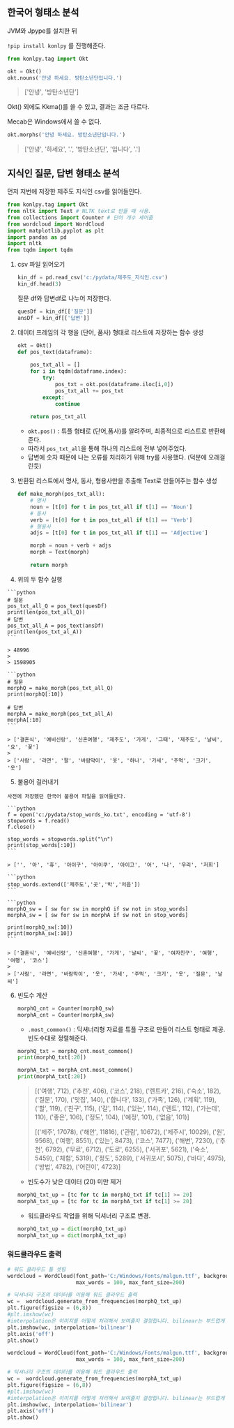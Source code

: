 ## 한국어 형태소 분석

JVM와 Jpype를 설치한 뒤

`!pip install konlpy` 를 진행해준다.

```python
from konlpy.tag import Okt

okt = Okt()
okt.nouns('안녕 하세요. 방탄소년단입니다.')
```

> ['안녕', '방탄소년단']

Okt() 외에도 Kkma()를 쓸 수 있고, 결과는 조금 다르다.

Mecab은 Windows에서 쓸 수 없다.

```python
okt.morphs('안녕 하세요. 방탄소년단입니다.')
```

> ['안녕', '하세요', '.', '방탄소년단', '입니다', '.']

## 지식인 질문, 답변 형태소 분석

먼저 저번에 저장한 제주도 지식인 csv를 읽어들인다.

```python
from konlpy.tag import Okt
from nltk import Text # NLTK text로 만들 때 사용.
from collections import Counter # 단어 개수 세어줌
from wordcloud import WordCloud
import matplotlib.pyplot as plt
import pandas as pd
import nltk
from tqdm import tqdm
```

1. csv 파일 읽어오기

   ```python
   kin_df = pd.read_csv('c:/pydata/제주도_지식인.csv')
   kin_df.head(3)
   ```

   질문 df와 답변df로 나누어 저장한다.

   ```python
   quesDf = kin_df[['질문']]
   ansDf = kin_df[['답변']]
   ```

2. 데이터 프레임의 각 행을 (단어, 품사) 형태로 리스트에 저장하는 함수 생성

   ```python
   okt = Okt()
   def pos_text(dataframe):
       
       pos_txt_all = []
       for i in tqdm(dataframe.index):
           try:
               pos_txt = okt.pos(dataframe.iloc[i,0]) 
               pos_txt_all += pos_txt
           except:
               continue
       
       return pos_txt_all
   ```

   - `okt.pos()`   :  튜플 형태로 (단어,품사)를  알려주며, 최종적으로 리스트로 반환해준다.
   - 따라서 `pos_txt_all`을 통해 하나의 리스트에 전부 넣어주었다.
   - 답변에 숫자 때문에 나는 오류를 처리하기 위해 try를 사용했다. (덕분에 오래걸린듯)

 3. 반환된 리스트에서 명사, 동사, 형용사만을 추출해 Text로 만들어주는 함수 생성

    ```python
    def make_morph(pos_txt_all):
        # 명사
        noun = [t[0] for t in pos_txt_all if t[1] == 'Noun']
        # 동사
        verb = [t[0] for t in pos_txt_all if t[1] == 'Verb']
        # 형용사
        adjs = [t[0] for t in pos_txt_all if t[1] == 'Adjective']
    
        morph = noun + verb + adjs
        morph = Text(morph)
        
        return morph
    ```

 4.  위의 두 함수 실행

    ```python
    # 질문
    pos_txt_all_Q = pos_text(quesDf)
    print(len(pos_txt_all_Q))
    # 답변
    pos_txt_all_A = pos_text(ansDf)
    print(len(pos_txt_al_A))
    ```

    > 48996
    >
    > 1598905

    ```python
    # 질문
    morphQ = make_morph(pos_txt_all_Q)
    print(morphQ[:10])
    
    # 답변
    morphA = make_morph(pos_txt_all_A)
    morphA[:10]
    ```

    > ['결혼식', '예비신랑', '신혼여행', '제주도', '가게', '그때', '제주도', '날씨', '요', '꽃']
    >
    > ['사람', '라면', '팔', '바람막이', '옷', '하나', '가세', '주먹', '크기', '옷']

 5.  불용어 걸러내기

    사전에 저장했던 한국어 불용어 파일을 읽어들인다.

    ```python
    f = open('c:/pydata/stop_words_ko.txt', encoding = 'utf-8')
    stopwords = f.read()
    f.close()
    
    stop_words = stopwords.split("\n")
    print(stop_words[:10])
    ```

    > ['', '아', '휴', '아이구', '아이쿠', '아이고', '어', '나', '우리', '저희']

    ```python
    stop_words.extend(['제주도','곳','박','처음'])
    ```

    ```python
    morphQ_sw = [ sw for sw in morphQ if sw not in stop_words]
    morphA_sw = [ sw for sw in morphA if sw not in stop_words]
    
    print(morphQ_sw[:10])
    print(morphA_sw[:10])
    ```

    > ['결혼식', '예비신랑', '신혼여행', '가게', '날씨', '꽃', '여자친구', '여행', '여행', '코스']
    >
    > ['사람', '라면', '바람막이', '옷', '가세', '주먹', '크기', '옷', '질문', '날씨']

 6. 빈도수 계산

    ```python
    morphQ_cnt = Counter(morphQ_sw) 
    morphA_cnt = Counter(morphA_sw) 
    ```

    - `.most_common()`   :  딕셔너리형 자료를 튜플 구조로 만들어 리스트 형태로 제공. 빈도수대로 정렬해준다.

    ```python
    morphQ_txt = morphQ_cnt.most_common()   
    print(morphQ_txt[:20])
    
    morphA_txt = morphA_cnt.most_common()   
    print(morphA_txt[:20])
    ```

    > [('여행', 712), ('추천', 406), ('코스', 218), ('렌트카', 216), ('숙소', 182), ('질문', 170), ('맛집', 140), ('합니다', 133), ('가족', 126), ('계획', 119), ('할', 119), ('친구', 115), ('갈', 114), ('있는', 114), ('렌트', 112), ('가는데', 110), ('좋은', 106), ('정도', 104), ('예정', 101), ('없음', 101)]
    >
    > [('제주', 17078), ('해안', 11816), ('관람', 10672), ('제주시', 10029), ('원', 9568), ('여행', 8551), ('있는', 8473), ('코스', 7477), ('해변', 7230), ('추천', 6792), ('무료', 6712), ('도로', 6255), ('서귀포', 5621), ('숙소', 5459), ('체험', 5319), ('정도', 5289), ('서귀포시', 5075), ('바다', 4975), ('방법', 4782), ('어린이', 4723)]

    - 빈도수가 낮은 데이터 (20) 미만 제거

    ```python
    morphQ_txt_up = [tc for tc in morphQ_txt if tc[1] >= 20] 
    morphA_txt_up = [tc for tc in morphA_txt if tc[1] >= 20] 
    ```

    - 워드클라우드 작업을 위해 딕셔너리 구조로 변경.

    ```python
    morphQ_txt_up = dict(morphQ_txt_up)
    morphA_txt_up = dict(morphA_txt_up)
    ```

### 워드클라우드 출력

```python
# 워드 클라우드 틀 셋팅
wordcloud = WordCloud(font_path='C:/Windows/Fonts/malgun.ttf', background_color= 'white', width=700, height=700,
                      max_words = 100, max_font_size=200)

# 딕셔너리 구조의 데이터를 이용해 워드 클라우드 출력
wc =  wordcloud.generate_from_frequencies(morphQ_txt_up)
plt.figure(figsize = (6,8))
#plt.imshow(wc)
#interpolation은 이미지를 어떻게 처리해서 보여줄지 결정합니다. bilinear는 부드럽게
plt.imshow(wc, interpolation='bilinear')
plt.axis('off')
plt.show()
```

```python
wordcloud = WordCloud(font_path='C:/Windows/Fonts/malgun.ttf', background_color= 'white', width=700, height=700,
                      max_words = 100, max_font_size=200)

# 딕셔너리 구조의 데이터를 이용해 워드 클라우드 출력
wc =  wordcloud.generate_from_frequencies(morphA_txt_up)
plt.figure(figsize = (6,8))
#plt.imshow(wc)
#interpolation은 이미지를 어떻게 처리해서 보여줄지 결정합니다. bilinear는 부드럽게
plt.imshow(wc, interpolation='bilinear')
plt.axis('off')
plt.show()
```

